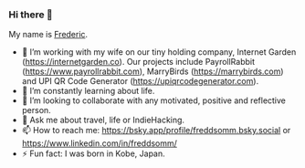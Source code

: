 ### Hi there 👋

My name is [Frederic](https://frederic.in/).

- 🔭 I’m working with my wife on our tiny holding company, Internet Garden (https://internetgarden.co). Our projects include PayrollRabbit (https://www.payrollrabbit.com), MarryBirds (https://marrybirds.com) and UPI QR Code Generator (https://upiqrcodegenerator.com).
- 🌱 I’m constantly learning about life.
- 👯 I’m looking to collaborate with any motivated, positive and reflective person.
- 💬 Ask me about travel, life or IndieHacking.
- 📫 How to reach me: https://bsky.app/profile/freddsomm.bsky.social or https://www.linkedin.com/in/freddsomm/
- ⚡ Fun fact: I was born in Kobe, Japan.
